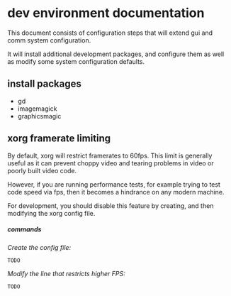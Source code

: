 
# dev environment documentation

This document consists of configuration steps that will extend gui and comm system configuration.

It will install additional development packages, and configure them as well as modify some system configuration defaults.


## install packages

- gd
- imagemagick
- graphicsmagic




## xorg framerate limiting

By default, xorg will restrict framerates to 60fps.  This limit is generally useful as it can prevent choppy video and tearing problems in video or poorly built video code.

However, if you are running performance tests, for example trying to test code speed via fps, then it becomes a hindrance on any modern machine.

For development, you should disable this feature by creating, and then modifying the xorg config file.


##### commands

_Create the config file:_

    TODO

_Modify the line that restricts higher FPS:_

    TODO

